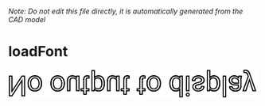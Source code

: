 ###### Note: Do not edit this file directly, it is automatically generated from the CAD model

# loadFont

![](/project.svg)



 

